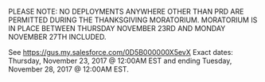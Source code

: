 PLEASE NOTE: NO DEPLOYMENTS ANYWHERE OTHER THAN PRD ARE PERMITTED DURING THE THANKSGIVING MORATORIUM.
MORATORIUM IS IN PLACE BETWEEN THURSDAY NOVEMBER 23RD AND MONDAY NOVEMBER 27TH INCLUDED. 

See https://gus.my.salesforce.com/0D5B000000X5evX
Exact dates: Thursday, November 23, 2017 @ 12:00AM EST and ending Tuesday, November 28, 2017 @ 12:00AM EST. 

<!-- Instructions for submitting a PR to sam/manifests:
Remember to run validate.sh before creating a PR to catch changes early.

A few seconds after the PR is created or updated a comment will show up with a link "I approve these changes".  For changes to PRD, the PR author can click this link and start the validation+merge process.  For Prod changes, another person in access.yaml will need to approve.
-->
